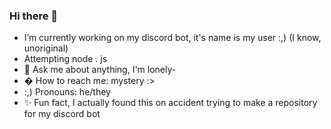 ### Hi there 👋
- I’m currently working on my discord bot, it's name is my user :,) (I know, unoriginal)
- Attempting node . js
- 💬 Ask me about anything, I'm lonely-
- � How to reach me: mystery :>
- :,) Pronouns: he/they
- ✨ Fun fact, I actually found this on accident trying to make a repository for my discord bot
